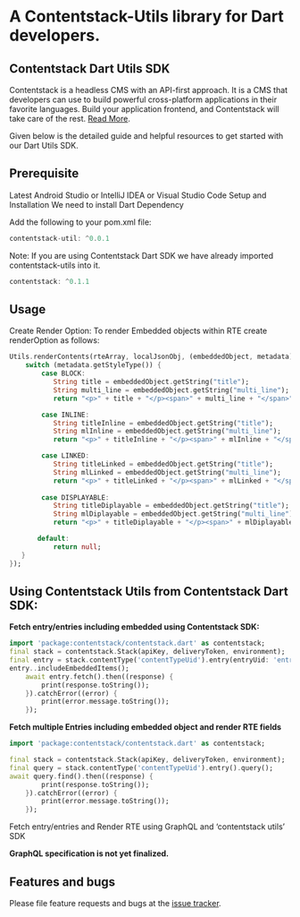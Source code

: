 # A Contentstack-Utils library for Dart developers.


## Contentstack Dart Utils SDK

Contentstack is a headless CMS with an API-first approach. It is a CMS that developers can use to build powerful cross-platform applications in their favorite languages. Build your application frontend, and Contentstack will take care of the rest. [Read More](https://www.contentstack.com/docs).

Given below is the detailed guide and helpful resources to get started with our Dart Utils SDK.

## Prerequisite

Latest Android Studio or IntelliJ IDEA or Visual Studio Code
Setup and Installation
We need to install Dart 
Dependency

Add the following to your pom.xml file:

```dart
contentstack-util: ^0.0.1
```

Note: If you are using Contentstack Dart SDK we have already imported contentstack-utils into it.

```dart
contentstack: ^0.1.1
```

## Usage
Create Render Option:
To render Embedded objects within RTE create renderOption as follows:

```dart
Utils.renderContents(rteArray, localJsonObj, (embeddedObject, metadata) -> {
    switch (metadata.getStyleType()) {
        case BLOCK:
           String title = embeddedObject.getString("title");
           String multi_line = embeddedObject.getString("multi_line");
           return "<p>" + title + "</p><span>" + multi_line + "</span>";

        case INLINE:
           String titleInline = embeddedObject.getString("title");
           String mlInline = embeddedObject.getString("multi_line");
           return "<p>" + titleInline + "</p><span>" + mlInline + "</span>";

        case LINKED:
           String titleLinked = embeddedObject.getString("title");
           String mlLinked = embeddedObject.getString("multi_line");
           return "<p>" + titleLinked + "</p><span>" + mlLinked + "</span>";
       
        case DISPLAYABLE:
           String titleDiplayable = embeddedObject.getString("title");
           String mlDiplayable = embeddedObject.getString("multi_line");
           return "<p>" + titleDiplayable + "</p><span>" + mlDiplayable + "</span>";

       default:
           return null;
   }
});
```


## Using Contentstack Utils from Contentstack Dart SDK:

**Fetch entry/entries including embedded using Contentstack SDK:**

```dart
import 'package:contentstack/contentstack.dart' as contentstack;
final stack = contentstack.Stack(apiKey, deliveryToken, environment);
final entry = stack.contentType('contentTypeUid').entry(entryUid: 'entryUid');
entry..includeEmbeddedItems();
    await entry.fetch().then((response) {
        print(response.toString());
    }).catchError((error) {
        print(error.message.toString());
    });
```

**Fetch multiple Entries including embedded object and render RTE fields**


```dart
import 'package:contentstack/contentstack.dart' as contentstack;

final stack = contentstack.Stack(apiKey, deliveryToken, environment);
final query = stack.contentType('contentTypeUid').entry().query();
await query.find().then((response) {
        print(response.toString());
    }).catchError((error) {
        print(error.message.toString());
    });
```

Fetch entry/entries and Render RTE using GraphQL and ‘contentstack utils’ SDK

**GraphQL specification is not yet finalized.**


## Features and bugs

Please file feature requests and bugs at the [issue tracker][tracker].

[tracker]: http://example.com/issues/replaceme
